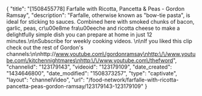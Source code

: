 {
    "title": "[1508455778] Farfalle with Ricotta, Pancetta & Peas - Gordon Ramsay",
    "description": "Farfalle, otherwise known as \"bow-tie pasta\", is ideal for sticking to sauces. Combined here with smoked chunks of bacon, garlic, peas, cr\u00e8me fra\u00eeche and ricotta cheese to make a delightfully simple dish you can prepare at home in just 12 minutes.\n\nSubscribe for weekly cooking videos. \n\nIf you liked this clip check out the rest of Gordon's channels:\n\nhttp:\/\/www.youtube.com\/gordonramsay\nhttp:\/\/www.youtube.com\/kitchennightmares\nhttp:\/\/www.youtube.com\/thefword",
    "channelid": "123179143",
    "videoid": "123179109",
    "date_created": "1434646800",
    "date_modified": "1508373257",
    "type": "captivate",
    "layout": "channelVideo",
    "url": "\/food-network\/farfalle-with-ricotta-pancetta-peas-gordon-ramsay\/123179143-123179109"
}